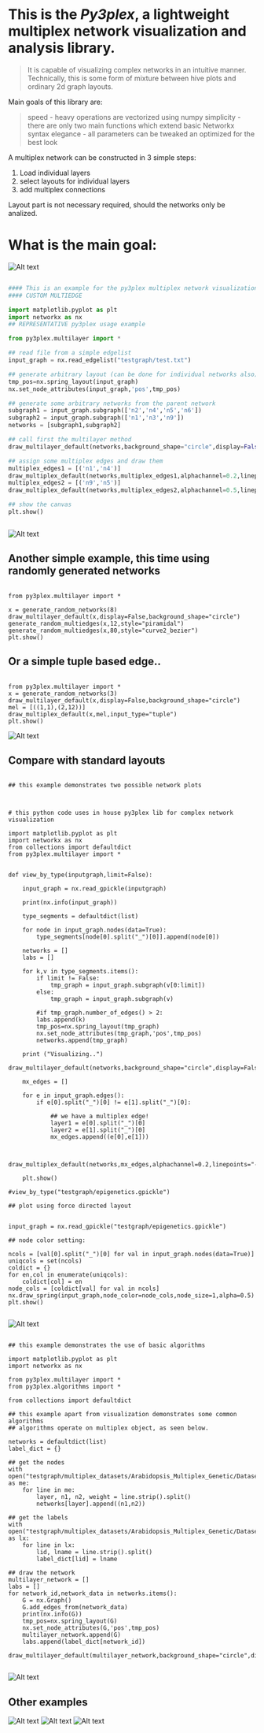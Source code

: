 
# This is the *Py3plex*, a lightweight multiplex network visualization and analysis library.

> It is capable of visualizing complex networks in an intuitive manner. Technically, this is some form of mixture between hive plots and ordinary 2d graph layouts.

Main goals of this library are:

> speed - heavy operations are vectorized using numpy
> simplicity - there are only two main functions which extend basic Networkx syntax
> elegance - all parameters can be tweaked an optimized for the best look

A multiplex network can be constructed in 3 simple steps:

1. Load individual layers
2. select layouts for individual layers
3. add multiplex connections

Layout part is not necessary required, should the networks only be analized.


# What is the main goal:

![Alt text](images/merged1.png?raw=true "Title")


```python

#### This is an example for the py3plex multiplex network visualization library
#### CUSTOM MULTIEDGE

import matplotlib.pyplot as plt
import networkx as nx
## REPRESENTATIVE py3plex usage example

from py3plex.multilayer import *

## read file from a simple edgelist
input_graph = nx.read_edgelist("testgraph/test.txt")

## generate arbitrary layout (can be done for individual networks also)
tmp_pos=nx.spring_layout(input_graph)
nx.set_node_attributes(input_graph,'pos',tmp_pos)

## generate some arbitrary networks from the parent network
subgraph1 = input_graph.subgraph(['n2','n4','n5','n6'])
subgraph2 = input_graph.subgraph(['n1','n3','n9'])
networks = [subgraph1,subgraph2]

## call first the multilayer method
draw_multilayer_default(networks,background_shape="circle",display=False,labels=['first network','second network'],networks_color="rainbow")

## assign some multiplex edges and draw them
multiplex_edges1 = [('n1','n4')]
draw_multiplex_default(networks,multiplex_edges1,alphachannel=0.2,linepoints="-.")
multiplex_edges2 = [('n9','n5')]
draw_multiplex_default(networks,multiplex_edges2,alphachannel=0.5,linepoints="-",linecolor="orange")

## show the canvas
plt.show()



```
![Alt text](images/test1.jpg?raw=true "Title")

## Another simple example, this time using randomly generated networks

```{python}

from py3plex.multilayer import *

x = generate_random_networks(8)
draw_multilayer_default(x,display=False,background_shape="circle")
generate_random_multiedges(x,12,style="piramidal")
generate_random_multiedges(x,80,style="curve2_bezier")
plt.show()

```


## Or a simple tuple based edge..

```{python}

from py3plex.multilayer import *
x = generate_random_networks(3)
draw_multilayer_default(x,display=False,background_shape="circle")
mel = [((1,1),(2,12))]
draw_multiplex_default(x,mel,input_type="tuple")
plt.show()

```

![Alt text](images/test2.jpg?raw=true "Title")

## Compare with standard layouts

```{python}

## this example demonstrates two possible network plots



# this python code uses in house py3plex lib for complex network visualization

import matplotlib.pyplot as plt
import networkx as nx
from collections import defaultdict
from py3plex.multilayer import *


def view_by_type(inputgraph,limit=False):

    input_graph = nx.read_gpickle(inputgraph)

    print(nx.info(input_graph))
    
    type_segments = defaultdict(list)
    
    for node in input_graph.nodes(data=True):
        type_segments[node[0].split("_")[0]].append(node[0])        
    
    networks = []
    labs = []
    
    for k,v in type_segments.items():
        if limit != False:
            tmp_graph = input_graph.subgraph(v[0:limit]) 
        else:
            tmp_graph = input_graph.subgraph(v)
            
        #if tmp_graph.number_of_edges() > 2:
        labs.append(k)
        tmp_pos=nx.spring_layout(tmp_graph)
        nx.set_node_attributes(tmp_graph,'pos',tmp_pos)
        networks.append(tmp_graph)

    print ("Visualizing..")
    draw_multilayer_default(networks,background_shape="circle",display=False,labels=labs,networks_color="black")

    mx_edges = []

    for e in input_graph.edges():
        if e[0].split("_")[0] != e[1].split("_")[0]:

            ## we have a multiplex edge!
            layer1 = e[0].split("_")[0]
            layer2 = e[1].split("_")[0]            
            mx_edges.append((e[0],e[1]))
            
    
    draw_multiplex_default(networks,mx_edges,alphachannel=0.2,linepoints="-.",linecolor="black",curve_height=2,linmod="upper",linewidth=0.1)

    plt.show()
    
#view_by_type("testgraph/epigenetics.gpickle")

## plot using force directed layout


input_graph = nx.read_gpickle("testgraph/epigenetics.gpickle")

## node color setting:

ncols = [val[0].split("_")[0] for val in input_graph.nodes(data=True)]
uniqcols = set(ncols)
coldict = {}
for en,col in enumerate(uniqcols):
    coldict[col] = en
node_cols = [coldict[val] for val in ncols]
nx.draw_spring(input_graph,node_color=node_cols,node_size=1,alpha=0.5)
plt.show()


```


![Alt text](images/test9.png?raw=true "Title")


```{python}

## this example demonstrates the use of basic algorithms

import matplotlib.pyplot as plt
import networkx as nx

from py3plex.multilayer import *
from py3plex.algorithms import *

from collections import defaultdict

## this example apart from visualization demonstrates some common algorithms
## algorithms operate on multiplex object, as seen below.

networks = defaultdict(list)
label_dict = {}

## get the nodes
with open("testgraph/multiplex_datasets/Arabidopsis_Multiplex_Genetic/Dataset/arabidopsis_genetic_multiplex.edges") as me:
    for line in me:
        layer, n1, n2, weight = line.strip().split()
        networks[layer].append((n1,n2))

## get the labels
with open("testgraph/multiplex_datasets/Arabidopsis_Multiplex_Genetic/Dataset/arabidopsis_genetic_layers.txt") as lx:
    for line in lx:
        lid, lname = line.strip().split()
        label_dict[lid] = lname

## draw the network
multilayer_network = []
labs = []
for network_id,network_data in networks.items():
    G = nx.Graph()
    G.add_edges_from(network_data)
    print(nx.info(G))
    tmp_pos=nx.spring_layout(G)
    nx.set_node_attributes(G,'pos',tmp_pos)
    multilayer_network.append(G)
    labs.append(label_dict[network_id])

draw_multilayer_default(multilayer_network,background_shape="circle",display=True,labels=labs,networks_color="rainbow")


```

![Alt text](images/test13.png?raw=true "Title")
## Other examples

![Alt text](images/test4.png?raw=true "Title")
![Alt text](images/test8.png?raw=true "Title")
![Alt text](images/test11.png?raw=true "Title")
